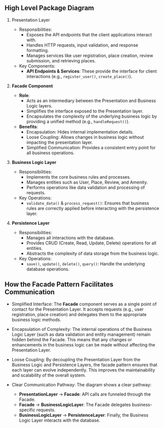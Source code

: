 ## High Level Package Diagram
1. Presentation Layer

    * Responsibilities:
        * Exposes the API endpoints that the client applications interact with.
        * Handles HTTP requests, input validation, and response formatting.
        * Manages services like user registration, place creation, review submission, and retrieving places.
    * Key Components:
        * **API Endpoints & Services**: These provide the interface for client interactions (e.g., `register_user()`, `create_place()`).

2. **Facade Component**
    * **Role**:
        * Acts as an intermediary between the Presentation and Business Logic layers.
        * Simplifies the interface exposed to the Presentation layer.
        * Encapsulates the complexity of the underlying business logic by providing a unified method (e.g., `handleRequest()`).
    * **Benefits**:
        * Encapsulation: Hides internal implementation details.
        * Loose Coupling: Allows changes in business logic without impacting the presentation layer.
        * Simplified Communication: Provides a consistent entry point for all business operations.

3. **Business Logic Layer**
    * Responsibilities:
        * Implements the core business rules and processes.
        * Manages entities such as User, Place, Review, and Amenity.
        * Performs operations like data validation and processing of requests.
    * Key Operations:
        * `validate_data()` & `process_request()`: Ensures that business rules are correctly applied before interacting with the persistence layer.

4. **Persistence Layer**
    * Responsibilities:
        * Manages all interactions with the database.
        * Provides CRUD (Create, Read, Update, Delete) operations for all entities.
        * Abstracts the complexity of data storage from the business logic.
    * Key Operations:
        * `save()`, `update()`, `delete()`, `query()`: Handle the underlying database operations.
## How the Facade Pattern Facilitates Communication
* Simplified Interface:
    The **Facade** component serves as a single point of contact for the Presentation Layer. It accepts requests (e.g., user registration, place creation) and delegates them to the appropriate business logic methods.

* Encapsulation of Complexity:
    The internal operations of the Business Logic Layer (such as data validation and entity management) remain hidden behind the Facade. This means that any changes or enhancements in the business logic can be made without affecting the Presentation Layer.

* Loose Coupling:
    By decoupling the Presentation Layer from the Business Logic and Persistence Layers, the facade pattern ensures that each layer can evolve independently. This improves the maintainability and scalability of the overall system.

* Clear Communication Pathway:
The diagram shows a clear pathway:
    * **PresentationLayer** → **Facade**: API calls are funneled through the Facade.
    * **Facade** → **BusinessLogicLayer**: The Facade delegates business-specific requests.
    * **BusinessLogicLayer** → **PersistenceLayer**: Finally, the Business Logic Layer interacts with the database.

